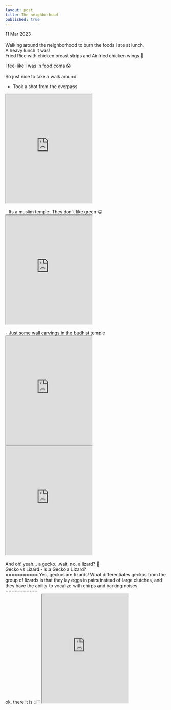 ```yaml
---
layout: post
title: The neighborhood
published: true
---
```

11 Mar 2023
<br>
<br>
Walking around the neighborhood to burn the foods I ate at lunch.
<br>
A heavy lunch it was!
<br>
Fried Rice with chicken breast strips and Airfried chicken wings 🐔
<br>
<!--more-->
I feel like I was in food coma 😱
<br>
<br>
So just nice to take a walk around. 
<br>
- Took a shot from the overpass 
<iframe src="https://drive.google.com/file/d/1RlQvwOd18y_Z96kdk-HJ0JyoPFFzeMpV/preview" width="270" height="340" allow="autoplay"></iframe>
<br>
<br>
- Its a muslim temple. They don't like green 🙃
<iframe src="https://drive.google.com/file/d/1Ro-2Ci3P3_pHSW9V2tM5V0ukKBywz-Vb/preview" width="270" height="340" allow="autoplay"></iframe>
<br>
<br>
- Just some wall carvings in the budhist temple 
<iframe src="https://drive.google.com/file/d/1d_5_mDjaBgog2RwSgY68bIbM34upA7V0/preview" width="270" height="340" allow="autoplay"></iframe>
<iframe src="https://drive.google.com/file/d/1aXhZf_6H2YPd1OFiirvk2quQVmgZTPxe/preview" width="270" height="340" allow="autoplay"></iframe>
<br>
<br>
And oh! yeah... a gecko...wait, no, a lizard? 🤔
<br>
Gecko vs Lizard - Is a Gecko a Lizard? 
<br>
===========
Yes, geckos are lizards! What differentiates geckos from the group of lizards is that they lay eggs in pairs instead of large clutches, and they have the ability to vocalize with chirps and barking noises.
<br>
===========
<br>
ok, there it is 👆🏼
<iframe src="https://drive.google.com/file/d/1BrqxmygqQ44BT2BGxcktvpOVzqZeWcM1/preview" width="270" height="340" allow="autoplay"></iframe>


